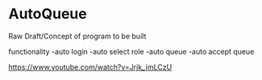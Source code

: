 # AutoQueue

Raw Draft/Concept of program to be built

functionality
-auto login
-auto select role
-auto queue
-auto accept queue

https://www.youtube.com/watch?v=Jrjk_jmLCzU
